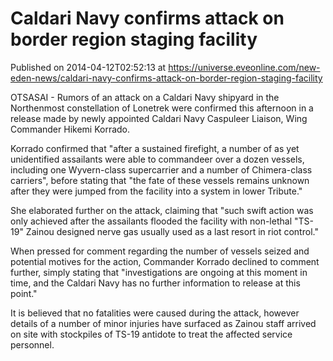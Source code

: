 # Caldari Navy confirms attack on border region staging facility
Published on 2014-04-12T02:52:13 at https://universe.eveonline.com/new-eden-news/caldari-navy-confirms-attack-on-border-region-staging-facility

OTSASAI  - Rumors of an attack on a Caldari Navy shipyard in the Northenmost constellation of Lonetrek were confirmed this afternoon in a release made by newly appointed Caldari Navy Caspuleer Liaison, Wing Commander Hikemi Korrado.

Korrado confirmed that "after a sustained firefight, a number of as yet unidentified assailants were able to commandeer over a dozen vessels, including one Wyvern-class supercarrier and a number of Chimera-class carriers", before stating that "the fate of these vessels remains unknown after they were jumped from the facility into a system in lower Tribute."

She elaborated further on the attack, claiming that "such swift action was only achieved after the assailants flooded the facility with non-lethal "TS-19" Zainou designed nerve gas usually used as a last resort in riot control."

When pressed for comment regarding the number of vessels seized and potential motives for the action, Commander Korrado declined to comment further, simply stating that "investigations are ongoing at this moment in time, and the Caldari Navy has no further information to release at this point."

It is believed that no fatalities were caused during the attack, however details of a number of minor injuries have surfaced as Zainou staff arrived on site with stockpiles of TS-19 antidote to treat the affected service personnel.

